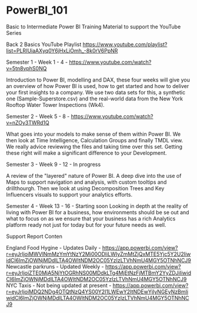 # PowerBI_101
Basic to Intermediate Power BI Training Material to support the YouTube Series

Back 2 Basics YouTube Playlist
https://www.youtube.com/playlist?list=PLRIUiaAXyq0Y6jHxLiOmh_-8k0rV6PpNR

Semester 1 - Week 1 - 4 - https://www.youtube.com/watch?v=5tn8vphS0NQ

Introduction to Power BI, modelling and DAX, these four weeks will give you an overview of how Power BI is used,
how to get started and how to deliver your first insights to a company. We use two data sets for this, a synthetic
one (Sample-Superstore.csv) and the real-world data from the New York Rooftop Water Tower Inspections (Wk4). 

Semester 2 - Week 5 - 8 - https://www.youtube.com/watch?v=nZOy3TWRd1Q

What goes into your models to make sense of them within Power BI. We then look at Time Intelligence, Calculation
Groups and finally TMDL view. We really advice reviewing the files and taking time over this set. Getting these
right will make a significant difference to your Development. 

Semester 3 - Week 9 - 12 - In progress

A review of the "layered" nature of Power BI. A deep dive into the use of Maps to support navigation and
analysis, with custom tooltips and drillthourgh. Then we look at using Decomposition Trees and Key
Influencers visuals to support your analytics efforts. 

Semester 4 - Week 13 - 16 - Starting soon
Looking in depth at the reality of living with Power BI for a business, how environments should be se out
and what to focus on as we ensure that your business has a rich Analytics platform ready not just for
today but for your future needs as well. 

Support Report Conten

England Food Hygine - Updates Daily - https://app.powerbi.com/view?r=eyJrIjoiMWVlNmMzYmYtNzY2Mi00ODliLWIyZmMtZjQxMTE5Yjc5Y2U2IiwidCI6ImZjOWNjMDdlLTA4OWItNDM2OC05YzIzLTVhNmU4MGY5OTNhNCJ9
Newcastle parkruns - Updated Weekly - https://app.powerbi.com/view?r=eyJrIjoiZTE0MjA5NjYtOGRhNS00MDdkLTg4MjEtNzFjMTBmY2YyZDJiIiwidCI6ImZjOWNjMDdlLTA4OWItNDM2OC05YzIzLTVhNmU4MGY5OTNhNCJ9
NYC Taxis - Not being updated at present - https://app.powerbi.com/view?r=eyJrIjoiMDQ2NDg4OTQtNzQ4YS00Y2I1LWEwY2ItNDEwYjIyNGEyNzBmIiwidCI6ImZjOWNjMDdlLTA4OWItNDM2OC05YzIzLTVhNmU4MGY5OTNhNCJ9
